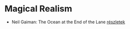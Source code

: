 # Magical Realism

- Neil Gaiman: The Ocean at the End of the Lane [részletek](../_details/Neil%20Gaiman.md#id_1806)
